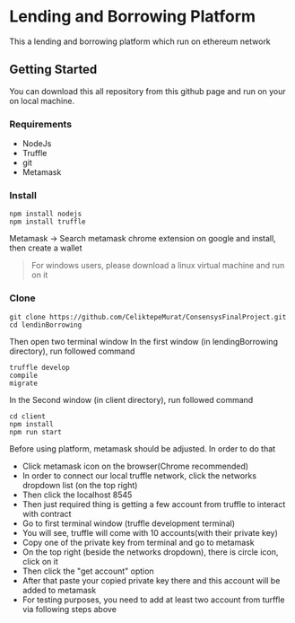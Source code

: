 # Lending and Borrowing Platform
This a lending and borrowing platform which run on ethereum network

## Getting Started
You can download this all repository from this github page and run on your on local machine. 

### Requirements
- NodeJs
- Truffle
- git
- Metamask

### Install
```
npm install nodejs
npm install truffle
```
Metamask -> Search metamask chrome extension on google and install, then create a wallet
> For windows users, please download a linux virtual machine and run on it

### Clone
```
git clone https://github.com/CeliktepeMurat/ConsensysFinalProject.git
cd lendinBorrowing
```

Then open two terminal window
In the first window (in lendingBorrowing directory), run followed command
```
truffle develop
compile
migrate
```
In the Second window (in client directory), run followed command
```
cd client
npm install
npm run start
```
Before using platform, metamask should be adjusted. In order to do that 
- Click metamask icon on the browser(Chrome recommended)
- In order to connect our local truffle network, click the networks dropdown list (on the top right)
- Then click the localhost 8545
- Then just required thing is getting a few account from truffle to interact with contract
- Go to first terminal window (truffle development terminal)
- You will see, truffle will come with 10 accounts(with their private key)
- Copy one of the private key from terminal and go to metamask
- On the top right (beside the networks dropdown), there is circle icon, click on it
- Then click the "get account" option
- After that paste your copied private key there and this account will be added to metamask
- For testing purposes, you need to add at least two account from turffle via following steps above





